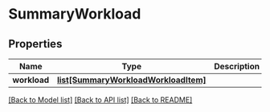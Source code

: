 # SummaryWorkload

## Properties
Name | Type | Description | Notes
------------ | ------------- | ------------- | -------------
**workload** | [**list[SummaryWorkloadWorkloadItem]**](SummaryWorkloadWorkloadItem.md) |  | [optional] 

[[Back to Model list]](../README.md#documentation-for-models) [[Back to API list]](../README.md#documentation-for-api-endpoints) [[Back to README]](../README.md)


